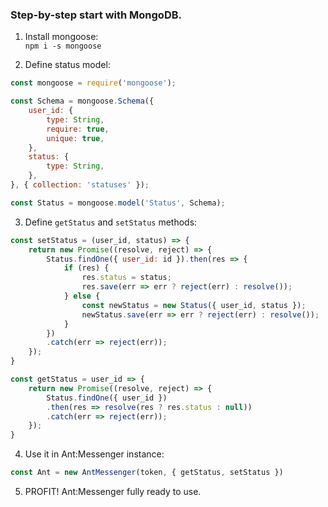 ### Step-by-step start with MongoDB.

1. Install mongoose:  
`npm i -s mongoose`

2. Define status model:
```js
const mongoose = require('mongoose');

const Schema = mongoose.Schema({
    user_id: {
        type: String,
        require: true,
        unique: true,
    },
    status: {
        type: String,
    },
}, { collection: 'statuses' });

const Status = mongoose.model('Status', Schema);
```

3. Define `getStatus` and `setStatus` methods:
```js
const setStatus = (user_id, status) => {
    return new Promise((resolve, reject) => {
        Status.findOne({ user_id: id }).then(res => {
            if (res) {
                res.status = status;
                res.save(err => err ? reject(err) : resolve());
            } else {
                const newStatus = new Status({ user_id, status });
                newStatus.save(err => err ? reject(err) : resolve());
            }
        })
        .catch(err => reject(err));
    });
}

const getStatus = user_id => {
    return new Promise((resolve, reject) => {
        Status.findOne({ user_id })
        .then(res => resolve(res ? res.status : null))
        .catch(err => reject(err));
    });
}
```

4. Use it in Ant:Messenger instance:
```js
const Ant = new AntMessenger(token, { getStatus, setStatus })
``` 

5. PROFIT! Ant:Messenger fully ready to use.